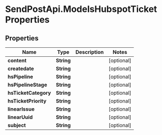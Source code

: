 # SendPostApi.ModelsHubspotTicketProperties

## Properties
Name | Type | Description | Notes
------------ | ------------- | ------------- | -------------
**content** | **String** |  | [optional] 
**createdate** | **String** |  | [optional] 
**hsPipeline** | **String** |  | [optional] 
**hsPipelineStage** | **String** |  | [optional] 
**hsTicketCategory** | **String** |  | [optional] 
**hsTicketPriority** | **String** |  | [optional] 
**linearIssue** | **String** |  | [optional] 
**linearUuid** | **String** |  | [optional] 
**subject** | **String** |  | [optional] 


